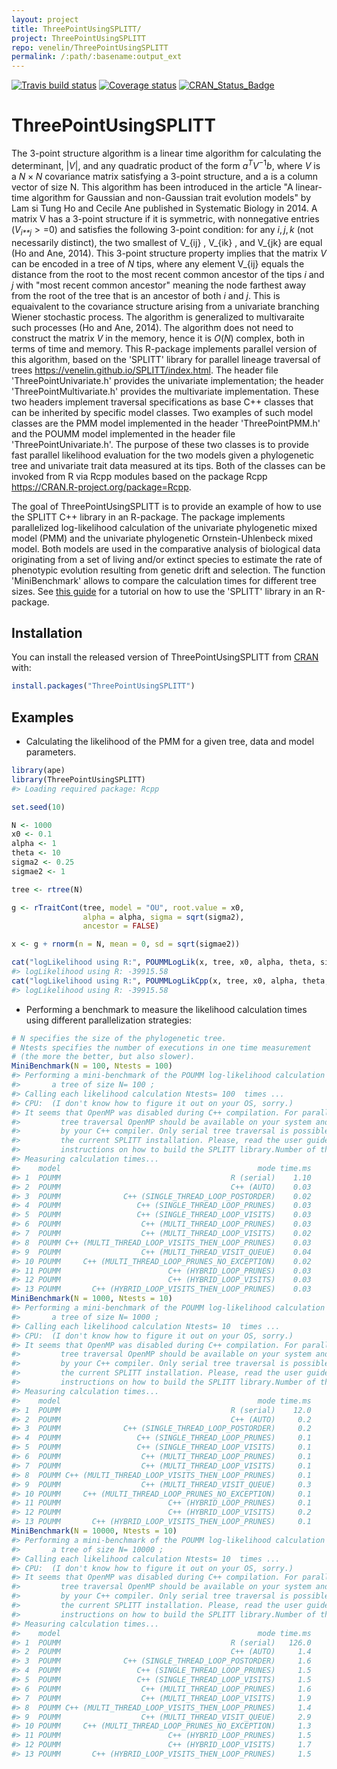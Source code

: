 ```yaml
---
layout: project
title: ThreePointUsingSPLITT/
project: ThreePointUsingSPLITT
repo: venelin/ThreePointUsingSPLITT
permalink: /:path/:basename:output_ext
---
```



<!-- README.md is generated from README.Rmd. Please edit that file -->
[![Travis build status](https://travis-ci.org/venelin/ThreePointUsingSPLITT.svg?branch=master)](https://travis-ci.org/venelin/ThreePointUsingSPLITT) [![Coverage status](https://codecov.io/gh/venelin/ThreePointUsingSPLITT/branch/master/graph/badge.svg)](https://codecov.io/github/venelin/ThreePointUsingSPLITT?branch=master) [![CRAN\_Status\_Badge](http://www.r-pkg.org/badges/version/ThreePointUsingSPLITT?color=blue)](http://cran.r-project.org/web/packages/ThreePointUsingSPLITT)

ThreePointUsingSPLITT
=====================

The 3-point structure algorithm is a linear time algorithm for calculating the determinant, |*V*|, and any quadratic product of the form *a*<sup>*T*</sup>*V*<sup>−1</sup>*b*, where *V* is a *N* × *N* covariance matrix satisfying a 3-point structure, and a is a column vector of size N. This algorithm has been introduced in the article "A linear-time algorithm for Gaussian and non-Gaussian trait evolution models" by Lam si Tung Ho and Cecile Ane published in Systematic Biology in 2014. A matrix V has a 3-point structure if it is symmetric, with nonnegative entries (*V*<sub>*i**j*</sub> &gt; =0) and satisfies the following 3-point condition: for any *i*, *j*, *k* (not necessarily distinct), the two smallest of V\_{ij} , V\_{ik} , and V\_{jk} are equal (Ho and Ane, 2014). This 3-point structure property implies that the matrix *V* can be encoded in a tree of *N* tips, where any element V\_{ij} equals the distance from the root to the most recent common ancestor of the tips *i* and *j* with "most recent common ancestor" meaning the node farthest away from the root of the tree that is an ancestor of both *i* and *j*. This is equaivalent to the covariance structure arising from a univariate branching Wiener stochastic process. The algorithm is generalized to multivaraite such processes (Ho and Ane, 2014). The algorithm does not need to construct the matrix *V* in the memory, hence it is *O*(*N*) complex, both in terms of time and memory. This R-package implements parallel version of this algorithm, based on the 'SPLITT' library for parallel lineage traversal of trees <https://venelin.github.io/SPLITT/index.html>. The header file 'ThreePointUnivariate.h' provides the univariate implementation; the header 'ThreePointMultivariate.h' provides the multivariate implementation. These two headers implement traversal specifications as base C++ classes that can be inherited by specific model classes. Two examples of such model classes are the PMM model implemented in the header 'ThreePointPMM.h' and the POUMM model implemented in the header file 'ThreePointUnivariate.h'. The purpose of these two classes is to provide fast parallel likelihood evaluation for the two models given a phylogenetic tree and univariate trait data measured at its tips. Both of the classes can be invoked from R via Rcpp modules based on the package Rcpp <https://CRAN.R-project.org/package=Rcpp>.

The goal of ThreePointUsingSPLITT is to provide an example of how to use the SPLITT C++ library in an R-package. The package implements parallelized log-likelihood calculation of the univariate phylogenetic mixed model (PMM) and the univariate phylogenetic Ornstein-Uhlenbeck mixed model. Both models are used in the comparative analysis of biological data originating from a set of living and/or extinct species to estimate the rate of phenotypic evolution resulting from genetic drift and selection. The function 'MiniBenchmark' allows to compare the calculation times for different tree sizes. See [this guide](https://venelin.github.io/SPLITT/articles/SPLITTRcppModules.html) for a tutorial on how to use the 'SPLITT' library in an R-package.

Installation
------------

You can install the released version of ThreePointUsingSPLITT from [CRAN](https://CRAN.R-project.org) with:

``` r
install.packages("ThreePointUsingSPLITT")
```

Examples
--------

-   Calculating the likelihood of the PMM for a given tree, data and model parameters.

``` r
library(ape)
library(ThreePointUsingSPLITT)
#> Loading required package: Rcpp

set.seed(10)

N <- 1000
x0 <- 0.1
alpha <- 1
theta <- 10
sigma2 <- 0.25
sigmae2 <- 1

tree <- rtree(N)

g <- rTraitCont(tree, model = "OU", root.value = x0,
                alpha = alpha, sigma = sqrt(sigma2),
                ancestor = FALSE)

x <- g + rnorm(n = N, mean = 0, sd = sqrt(sigmae2))

cat("logLikelihood using R:", POUMMLogLik(x, tree, x0, alpha, theta, sigma2, sigmae2), "\n")
#> logLikelihood using R: -39915.58
cat("logLikelihood using R:", POUMMLogLikCpp(x, tree, x0, alpha, theta, sigma2, sigmae2), "\n")
#> logLikelihood using R: -39915.58
```

-   Performing a benchmark to measure the likelihood calculation times using different parallelization strategies:

``` r
# N specifies the size of the phylogenetic tree. 
# Ntests specifies the number of executions in one time measurement 
# (the more the better, but also slower).
MiniBenchmark(N = 100, Ntests = 100)
#> Performing a mini-benchmark of the POUMM log-likelihood calculation with 
#>       a tree of size N= 100 ;
#> Calling each likelihood calculation Ntests= 100  times ...
#> CPU:  (I don't know how to figure it out on your OS, sorry.) 
#> It seems that OpenMP was disabled during C++ compilation. For parallel
#>         tree traversal OpenMP should be available on your system and supported
#>         by your C++ compiler. Only serial tree traversal is possible with 
#>         the current SPLITT installation. Please, read the user guide for further 
#>         instructions on how to build the SPLITT library.Number of threads: 1 
#> Measuring calculation times...
#>    model                                            mode time.ms
#> 1  POUMM                                      R (serial)    1.10
#> 2  POUMM                                      C++ (AUTO)    0.03
#> 3  POUMM              C++ (SINGLE_THREAD_LOOP_POSTORDER)    0.02
#> 4  POUMM                 C++ (SINGLE_THREAD_LOOP_PRUNES)    0.03
#> 5  POUMM                 C++ (SINGLE_THREAD_LOOP_VISITS)    0.03
#> 6  POUMM                  C++ (MULTI_THREAD_LOOP_PRUNES)    0.03
#> 7  POUMM                  C++ (MULTI_THREAD_LOOP_VISITS)    0.02
#> 8  POUMM C++ (MULTI_THREAD_LOOP_VISITS_THEN_LOOP_PRUNES)    0.03
#> 9  POUMM                  C++ (MULTI_THREAD_VISIT_QUEUE)    0.04
#> 10 POUMM     C++ (MULTI_THREAD_LOOP_PRUNES_NO_EXCEPTION)    0.02
#> 11 POUMM                        C++ (HYBRID_LOOP_PRUNES)    0.03
#> 12 POUMM                        C++ (HYBRID_LOOP_VISITS)    0.03
#> 13 POUMM       C++ (HYBRID_LOOP_VISITS_THEN_LOOP_PRUNES)    0.03
MiniBenchmark(N = 1000, Ntests = 10)
#> Performing a mini-benchmark of the POUMM log-likelihood calculation with 
#>       a tree of size N= 1000 ;
#> Calling each likelihood calculation Ntests= 10  times ...
#> CPU:  (I don't know how to figure it out on your OS, sorry.) 
#> It seems that OpenMP was disabled during C++ compilation. For parallel
#>         tree traversal OpenMP should be available on your system and supported
#>         by your C++ compiler. Only serial tree traversal is possible with 
#>         the current SPLITT installation. Please, read the user guide for further 
#>         instructions on how to build the SPLITT library.Number of threads: 1 
#> Measuring calculation times...
#>    model                                            mode time.ms
#> 1  POUMM                                      R (serial)    12.0
#> 2  POUMM                                      C++ (AUTO)     0.2
#> 3  POUMM              C++ (SINGLE_THREAD_LOOP_POSTORDER)     0.2
#> 4  POUMM                 C++ (SINGLE_THREAD_LOOP_PRUNES)     0.1
#> 5  POUMM                 C++ (SINGLE_THREAD_LOOP_VISITS)     0.1
#> 6  POUMM                  C++ (MULTI_THREAD_LOOP_PRUNES)     0.1
#> 7  POUMM                  C++ (MULTI_THREAD_LOOP_VISITS)     0.1
#> 8  POUMM C++ (MULTI_THREAD_LOOP_VISITS_THEN_LOOP_PRUNES)     0.1
#> 9  POUMM                  C++ (MULTI_THREAD_VISIT_QUEUE)     0.3
#> 10 POUMM     C++ (MULTI_THREAD_LOOP_PRUNES_NO_EXCEPTION)     0.1
#> 11 POUMM                        C++ (HYBRID_LOOP_PRUNES)     0.1
#> 12 POUMM                        C++ (HYBRID_LOOP_VISITS)     0.2
#> 13 POUMM       C++ (HYBRID_LOOP_VISITS_THEN_LOOP_PRUNES)     0.1
MiniBenchmark(N = 10000, Ntests = 10)
#> Performing a mini-benchmark of the POUMM log-likelihood calculation with 
#>       a tree of size N= 10000 ;
#> Calling each likelihood calculation Ntests= 10  times ...
#> CPU:  (I don't know how to figure it out on your OS, sorry.) 
#> It seems that OpenMP was disabled during C++ compilation. For parallel
#>         tree traversal OpenMP should be available on your system and supported
#>         by your C++ compiler. Only serial tree traversal is possible with 
#>         the current SPLITT installation. Please, read the user guide for further 
#>         instructions on how to build the SPLITT library.Number of threads: 1 
#> Measuring calculation times...
#>    model                                            mode time.ms
#> 1  POUMM                                      R (serial)   126.0
#> 2  POUMM                                      C++ (AUTO)     1.4
#> 3  POUMM              C++ (SINGLE_THREAD_LOOP_POSTORDER)     1.6
#> 4  POUMM                 C++ (SINGLE_THREAD_LOOP_PRUNES)     1.5
#> 5  POUMM                 C++ (SINGLE_THREAD_LOOP_VISITS)     1.5
#> 6  POUMM                  C++ (MULTI_THREAD_LOOP_PRUNES)     1.6
#> 7  POUMM                  C++ (MULTI_THREAD_LOOP_VISITS)     1.9
#> 8  POUMM C++ (MULTI_THREAD_LOOP_VISITS_THEN_LOOP_PRUNES)     1.4
#> 9  POUMM                  C++ (MULTI_THREAD_VISIT_QUEUE)     2.9
#> 10 POUMM     C++ (MULTI_THREAD_LOOP_PRUNES_NO_EXCEPTION)     1.3
#> 11 POUMM                        C++ (HYBRID_LOOP_PRUNES)     1.5
#> 12 POUMM                        C++ (HYBRID_LOOP_VISITS)     1.7
#> 13 POUMM       C++ (HYBRID_LOOP_VISITS_THEN_LOOP_PRUNES)     1.5
```

